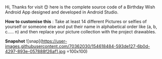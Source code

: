 Hi, 
Thanks for visit 😊
here is the complete source code of a Birthday Wish Android App designed and developed in Android Studio.

<b>How to customise this</b> :
Take at least 14 different Pictures or selfies of yourself or someone else and put their name in alphabetical order like (a, b, c..... n) and then replace your picture collection with the project drawables.

<b>Snapshot</b>
![snap](https://user-images.githubusercontent.com/70362030/154618484-593de127-6b0d-4297-893e-057888f26af1.jpg =100x100)
